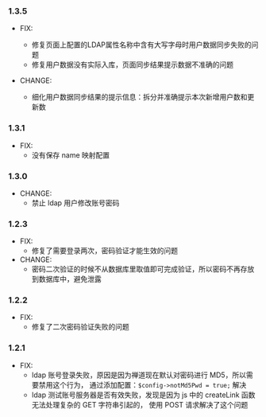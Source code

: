 ### 1.3.5

- FIX:
  - 修复页面上配置的LDAP属性名称中含有大写字母时用户数据同步失败的问题
  - 修复用户数据没有实际入库，页面同步结果提示数据不准确的问题
  
- CHANGE:
  - 细化用户数据同步结果的提示信息：拆分并准确提示本次新增用户数和更新数

### 1.3.1

- FIX:
  - 没有保存 name 映射配置

### 1.3.0

- CHANGE:
  - 禁止 ldap 用户修改账号密码

### 1.2.3

- FIX:
  - 修复了需要登录两次，密码验证才能生效的问题
- CHANGE:
  - 密码二次验证的时候不从数据库里取值即可完成验证，所以密码不再存放到数据库中，避免泄露

### 1.2.2

- FIX:
  - 修复了二次密码验证失败的问题

### 1.2.1

- FIX:
  - ldap 账号登录失败，原因是因为禅道现在默认对密码进行 MD5，所以需要禁用这个行为，
    通过添加配置：`$config->notMd5Pwd = true;` 解决
  - ldap 测试账号服务器是否有效失败，发现是因为 js 中的 createLink 函数无法处理复杂的 GET 字符串引起的，
    使用 POST 请求解决了这个问题
